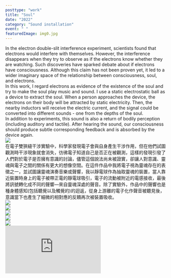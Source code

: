 ```yaml
---
posttype: "work"
title: "Soul"
date: "2022"
category: "Sound installation"
event: " "
featuredImage: img0.jpg
---
```

  <div class="box">
      <div class="dscrptn">
      In the electron double-slit interference experiment, scientists found that electrons would interfere with themselves. However, the interference disappears when they try to observe as if the electrons know whether they are watching. Such discoveries have sparked debate about if electrons have consciousness. Although this claim has not been proven yet, it led to a wider imaginary space of the relationship between consciousness, soul, and electrons.<br>
      In this work, I regard electrons as evidence of the existence of the soul and try to make the soul play music and sound. I use a static electrostatic ball as a device to extract the soul. When a person approaches the device, the electrons on their body will be attracted by static electricity. Then, the nearby inductors will receive the electric current, and the signal could be converted into different sounds - one from the depths of the soul.<br>
      In addition to experiments, this sound is also a return of bodily perception (including auditory and tactile). After hearing the sound, our consciousness should produce subtle corresponding feedback and is absorbed by the device again.<br>
      </div>
  </div>


  <div class="box">
      <img class="subimg" src="./img1.jpg">
  </div>


  <div class="box">
      <div class="dscrptn">
      在電子雙狹縫干涉實驗中，科學家發現電子會與自身產生干涉作用，但在他們試圖觀測時干涉現象就會消失，彷彿電子知道自己是否正在被觀測，這樣的發現引發了人們對於電子是否擁有意識的討論，儘管這個說法尚未被證實，卻讓人對意識、靈魂與電子之間的關係有更大的想像空間。在這件作品中我將電子視為靈魂存在的表徵之一，並試圖讓靈魂演奏音樂或聲響，我以靜電球作為抽取靈魂的裝置，當人靠近裝置時身上的電子被帶正電的靜電球吸引，電子的流動被附近的電感接收，最後將訊號轉化成不同的聲響—來自靈魂深處的聲音。除了實驗外，作品中的聲響也是種身體感知(包括聽覺以及觸覺的)的迴返，從身上游離的電子化作聲音被聽見後，意識當下也產生了細微的相對應的反饋再次被裝置吸收。<br>
      </div>
  </div>


  <div class="box">
      <img class="subimg" src="./img2.jpg">
  </div>

  <div class="box">
      <img class="subimg" src="./img3.jpg">
  </div>

  <div class="box">
      <img class="subimg" src="./img4.jpg">
  </div>

  <div class="box">
      <img class="subimg" src="./img5.jpg">
  </div>

  <div class="box">
      <img class="subimg" src="./img6.jpg">
  </div>

  <div class="box"></div>

  <iframe title="vimeo-player" src="https://player.vimeo.com/video/717440499?h=69f2dc7100" frameborder="0" allowfullscreen></iframe>
